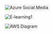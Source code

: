 ![Azure Social Media](https://github.com/user-attachments/assets/71cb9096-ec95-41ae-955b-a5bfd2146a4c)
                                                                                                                                          
![E-learning1](https://github.com/user-attachments/assets/2e0c971f-679b-4a71-a2d6-1a104e6ef884)

![AWS Diagram](https://github.com/georgemcit/cloudfunction/assets/168286516/26cc9c78-c10d-4015-875d-a014e1760dd0)
